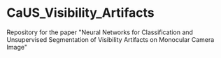 # CaUS_Visibility_Artifacts
 Repository for the paper "Neural Networks for Classification and Unsupervised Segmentation of Visibility Artifacts on Monocular Camera Image" 
